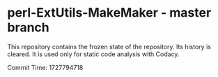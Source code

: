 # perl-ExtUtils-MakeMaker - master branch

This repository contains the frozen state of the repository.
Its history is cleared. It is used only for static code
analysis with Codacy.

Commit Time: 1727794718